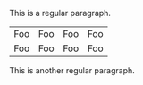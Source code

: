 This is a regular paragraph.

<table>
    <tr>
        <td>Foo</td>
        <td>Foo</td>
        <td>Foo</td>
        <td>Foo</td>
    </tr>
    <tr>
        <td>Foo</td>
        <td>Foo</td>
        <td>Foo</td>
        <td>Foo</td>
    </tr>
</table>

This is another regular paragraph.
